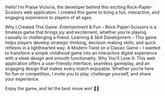 Hello! I’m Praise Victoria, the developer behind this exciting Rock-Paper-Scissors web application. I created this game to bring a fun, interactive, and engaging experience to players of all ages.

Why I Created This Game:
Entertainment & Fun – Rock-Paper-Scissors is a timeless game that brings joy and excitement, whether you're playing casually or challenging a friend.
Learning & Skill Development – This game helps players develop strategic thinking, decision-making skills, and quick reflexes in a lighthearted way.
A Modern Twist on a Classic Game – I wanted to transform a simple childhood game into an interactive digital experience with a sleek design and smooth functionality.
Why You'll Love It:
This web application offers a user-friendly interface, seamless gameplay, and an engaging design that makes every match enjoyable. Whether you’re here for fun or competition, I invite you to play, challenge yourself, and share your experience.

Enjoy the game, and let the best move win! 🚀🎉









